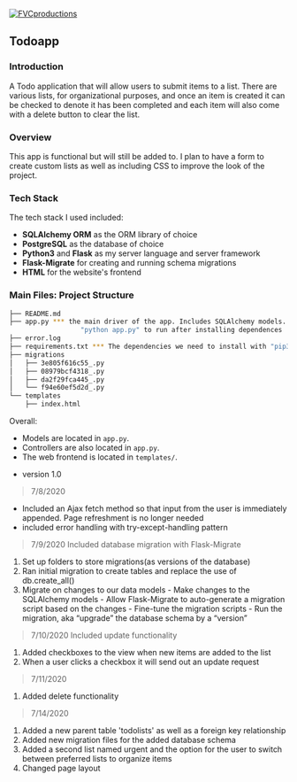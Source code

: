 <a href="http://fvcproductions.com"><img src="https://avatars1.githubusercontent.com/u/4284691?v=3&s=200" title="FVCproductions" alt="FVCproductions"></a>

<!-- [![FVCproductions](https://avatars1.githubusercontent.com/u/4284691?v=3&s=200)](http://fvcproductions.com) -->


Todoapp
---

### Introduction

A Todo application that will allow users to submit items to a list. There are various lists, for organizational purposes, and once an item is created it can be checked to denote it has been completed and each item will also come with a delete button to clear the list.

### Overview

This app is functional but will still be added to. I plan to have a form to create custom lists as well as including CSS to improve the look of the project.

### Tech Stack

The tech stack I used included:

* **SQLAlchemy ORM** as the ORM library of choice
* **PostgreSQL** as the database of choice
* **Python3** and **Flask** as my server language and server framework
* **Flask-Migrate** for creating and running schema migrations
* **HTML** for the website's frontend

### Main Files: Project Structure

  ```sh
  ├── README.md
  ├── app.py *** the main driver of the app. Includes SQLAlchemy models.
                    "python app.py" to run after installing dependences
  ├── error.log
  ├── requirements.txt *** The dependencies we need to install with "pip3 install -r requirements.txt"
  ├── migrations
  │   ├── 3e805f616c55_.py
  │   ├── 08979bcf4318_.py
  │   ├── da2f29fca445_.py
  │   └── f94e60ef5d2d_.py
  └── templates
      ├── index.html
  ```

  Overall:
  * Models are located in `app.py`.
  * Controllers are also located in `app.py`.
  * The web frontend is located in `templates/`.


- version 1.0
> 7/8/2020
- Included an Ajax fetch method so that input from the user is immediately appended. Page refreshment is no longer needed
- included error handling with try-except-handling pattern
>7/9/2020
Included database migration with Flask-Migrate
  1. Set up folders to store migrations(as versions of the database)
  2. Ran initial migration to create tables and replace the use of db.create_all()
  3. Migrate on changes to our data models
    - Make changes to the SQLAlchemy models
    - Allow Flask-Migrate to auto-generate a migration script based on the changes
    - Fine-tune the migration scripts
    - Run the migration, aka “upgrade” the database schema by a “version”
>7/10/2020 Included update functionality
1. Added checkboxes to the view when new items are added to the list
2. When a user clicks a checkbox it will send out an update request
>7/11/2020
1. Added delete functionality
>7/14/2020
1. Added a new parent table 'todolists'  as well as a foreign key relationship
2. Added new migration files for the added database schema
3. Added a second list named urgent and the option for the user to switch between preferred lists
to organize items
4. Changed page layout
